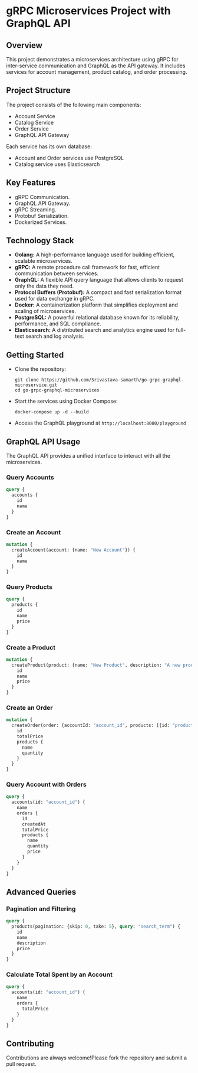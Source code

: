 # gRPC Microservices Project with GraphQL API


## Overview

This project demonstrates a microservices architecture using gRPC for inter-service communication and GraphQL as the API gateway. It includes services for account management, product catalog, and order processing.

## Project Structure

The project consists of the following main components:

- Account Service
- Catalog Service
- Order Service
- GraphQL API Gateway

Each service has its own database:
- Account and Order services use PostgreSQL
- Catalog service uses Elasticsearch

## Key Features

   - gRPC Communication.
   - GraphQL API Gateway.
   - gRPC Streaming.
   - Protobuf Serialization.
   - Dockerized Services.

## Technology Stack

- **Golang:** A high-performance language used for building efficient, scalable microservices.
- **gRPC:** A remote procedure call framework for fast, efficient communication between services.
- **GraphQL:** A flexible API query language that allows clients to request only the data they need.
- **Protocol Buffers (Protobuf):** A compact and fast serialization format used for data exchange in gRPC.
- **Docker:** A containerization platform that simplifies deployment and scaling of microservices.
- **PostgreSQL:** A powerful relational database known for its reliability, performance, and SQL compliance.
- **Elasticsearch:** A distributed search and analytics engine used for full-text search and log analysis.


## Getting Started

- Clone the repository:
   ```
   git clone https://github.com/Srivastava-samarth/go-grpc-graphql-microservice.git
   cd go-grpc-graphql-microservices
   ```

- Start the services using Docker Compose:
   ```
   docker-compose up -d --build
   ```

- Access the GraphQL playground at `http://localhost:8000/playground`


## GraphQL API Usage

The GraphQL API provides a unified interface to interact with all the microservices.

### Query Accounts

```graphql
query {
  accounts {
    id
    name
  }
}
```

### Create an Account

```graphql
mutation {
  createAccount(account: {name: "New Account"}) {
    id
    name
  }
}
```

### Query Products

```graphql
query {
  products {
    id
    name
    price
  }
}
```

### Create a Product

```graphql
mutation {
  createProduct(product: {name: "New Product", description: "A new product", price: 19.99}) {
    id
    name
    price
  }
}
```

### Create an Order

```graphql
mutation {
  createOrder(order: {accountId: "account_id", products: [{id: "product_id", quantity: 2}]}) {
    id
    totalPrice
    products {
      name
      quantity
    }
  }
}
```

### Query Account with Orders

```graphql
query {
  accounts(id: "account_id") {
    name
    orders {
      id
      createdAt
      totalPrice
      products {
        name
        quantity
        price
      }
    }
  }
}
```

## Advanced Queries

### Pagination and Filtering

```graphql
query {
  products(pagination: {skip: 0, take: 5}, query: "search_term") {
    id
    name
    description
    price
  }
}
```

### Calculate Total Spent by an Account

```graphql
query {
  accounts(id: "account_id") {
    name
    orders {
      totalPrice
    }
  }
}
```

## Contributing

Contributions are always welcome!Please fork the repository and submit a pull request.
